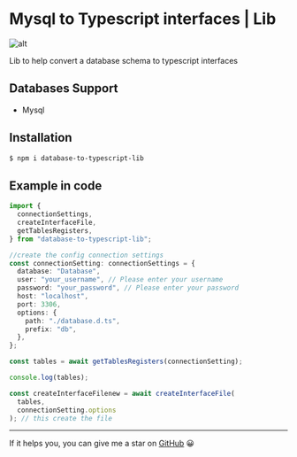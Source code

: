 # Mysql to Typescript interfaces | Lib

![alt](https://raw.githubusercontent.com/EdwinGeul01/database-to-typeScript-lib/refs/heads/main/banner.png)

Lib to help convert a database schema to typescript interfaces

## Databases Support

- Mysql

## Installation

```bash
$ npm i database-to-typescript-lib
```

## Example in code

```ts
import {
  connectionSettings,
  createInterfaceFile,
  getTablesRegisters,
} from "database-to-typescript-lib";

//create the config connection settings
const connectionSetting: connectionSettings = {
  database: "Database",
  user: "your_username", // Please enter your username
  password: "your_password", // Please enter your password
  host: "localhost",
  port: 3306,
  options: {
    path: "./database.d.ts",
    prefix: "db",
  },
};

const tables = await getTablesRegisters(connectionSetting);

console.log(tables);

const createInterfaceFilenew = await createInterfaceFile(
  tables,
  connectionSetting.options
); // this create the file
```

---

If it helps you, you can give me a star on [GitHub](https://github.com/EdwinGeul01/database-to-typeScript-lib) 😀
